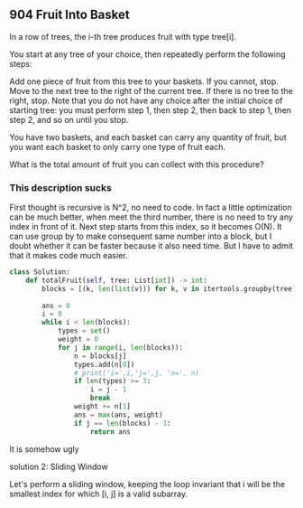 ## 904 Fruit Into Basket

In a row of trees, the i-th tree produces fruit with type tree[i].

You start at any tree of your choice, then repeatedly perform the following steps:

Add one piece of fruit from this tree to your baskets.  If you cannot, stop.
Move to the next tree to the right of the current tree.  If there is no tree to the right, stop.
Note that you do not have any choice after the initial choice of starting tree: you must perform step 1, then step 2, then back to step 1, then step 2, and so on until you stop.

You have two baskets, and each basket can carry any quantity of fruit, but you want each basket to only carry one type of fruit each.

What is the total amount of fruit you can collect with this procedure?

### This description sucks 

First thought is recursive is N^2, no need to code.
In fact a little optimization can be much better, when meet the third number, there is no need to try any index in front of it.
Next step starts from this index, so it becomes O(N). It can use group by to make consequent same number into a block, but I doubt 
whether it can be faster because it also need time. But I have to admit that it makes code much easier. 

```python
class Solution:
    def totalFruit(self, tree: List[int]) -> int:
        blocks = [(k, len(list(v))) for k, v in itertools.groupby(tree)]
        
        ans = 0
        i = 0
        while i < len(blocks):
            types = set()
            weight = 0
            for j in range(i, len(blocks)):
                n = blocks[j]
                types.add(n[0])
                # print('i=',i,'j=',j, 'n=', n)
                if len(types) >= 3:
                    i = j - 1
                    break
                weight += n[1]
                ans = max(ans, weight)
                if j == len(blocks) - 1:
                    return ans
```

It is somehow ugly

solution 2: Sliding Window

Let's perform a sliding window, keeping the loop invariant that i will be the smallest index for which [i, j] is a valid subarray.
```python


